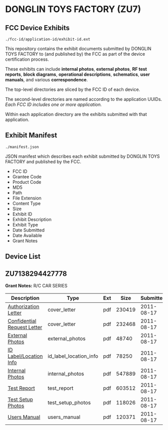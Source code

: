 # DONGLIN TOYS FACTORY (ZU7)
## FCC Device Exhibits

```
./fcc-id/application-id/exhibit-id.ext
```

This repository contains the exhibit documents submitted by DONGLIN TOYS FACTORY to (and published by) the FCC as part of the device certification process.

These exhibits can include **internal photos**, **external photos**, **RF test reports**, **block diagrams**, **operational descriptions**, **schematics**, **user manuals**, and various **correspondence**.

The top-level directories are sliced by the FCC ID of each device.

The second-level directories are named according to the application UUIDs. *Each FCC ID includes one or more application.*

Within each application directory are the exhibits submitted with that application. 

## Exhibit Manifest

```
./manifest.json
```

JSON manifest which describes each exhibit submitted by DONGLIN TOYS FACTORY and published by the FCC.

- FCC ID
- Grantee Code
- Product Code
- MD5
- Path
- File Extension
- Content Type
- Size
- Exhibit ID
- Exhibit Description
- Exhibit Type
- Date Submitted
- Date Available
- Grant Notes

## Device List
## ZU7138294427778
**Grant Notes:** R/C CAR SERIES

| Description | Type | Ext | Size | Submitted | Available |
| ----------- | ---- | --- | ---- | --------- | --------- |
| [Authorization Letter](ZU7138294427778/31253404ce6a7fcb5e2d1f617eb7ce05/1524998.pdf) | cover_letter | pdf | 230419 | 2011-08-17 | 2011-08-17 |
| [Confidential Request Letter](ZU7138294427778/31253404ce6a7fcb5e2d1f617eb7ce05/1524999.pdf) | cover_letter | pdf | 232468 | 2011-08-17 | 2011-08-17 |
| [External Photos](ZU7138294427778/31253404ce6a7fcb5e2d1f617eb7ce05/1525001.pdf) | external_photos | pdf | 48740 | 2011-08-17 | 2011-08-17 |
| [ID Label/Location Info](ZU7138294427778/31253404ce6a7fcb5e2d1f617eb7ce05/1525002.pdf) | id_label_location_info | pdf | 78250 | 2011-08-17 | 2011-08-17 |
| [Internal Photos](ZU7138294427778/31253404ce6a7fcb5e2d1f617eb7ce05/1525003.pdf) | internal_photos | pdf | 547889 | 2011-08-17 | 2011-08-17 |
| [Test Report](ZU7138294427778/31253404ce6a7fcb5e2d1f617eb7ce05/1525006.pdf) | test_report | pdf | 603512 | 2011-08-17 | 2011-08-17 |
| [Test Setup Photos](ZU7138294427778/31253404ce6a7fcb5e2d1f617eb7ce05/1525007.pdf) | test_setup_photos | pdf | 118026 | 2011-08-17 | 2011-08-17 |
| [Users Manual](ZU7138294427778/31253404ce6a7fcb5e2d1f617eb7ce05/1525008.pdf) | users_manual | pdf | 120371 | 2011-08-17 | 2011-08-17 |

